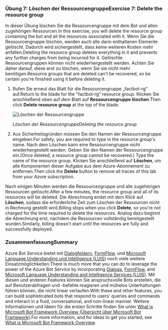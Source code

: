 ### <a name="exercise-7-delete-the-resource-group"></a><span data-ttu-id="26966-101">Übung 7: Löschen der Ressourcengruppe</span><span class="sxs-lookup"><span data-stu-id="26966-101">Exercise 7: Delete the resource group</span></span>

<span data-ttu-id="26966-102">In dieser Übung löschen Sie die Ressourcengruppe mit dem Bot und allen zugehörigen Ressourcen.</span><span class="sxs-lookup"><span data-stu-id="26966-102">In this exercise, you will delete the resource group containing the bot and all the resources associated with it.</span></span> <span data-ttu-id="26966-103">Wenn Sie die Ressourcengruppe löschen, werden auch alle darin enthaltenen Elemente gelöscht. Dadurch wird sichergestellt, dass keine weiteren Kosten mehr anfallen.</span><span class="sxs-lookup"><span data-stu-id="26966-103">Deleting the resource group deletes everything in it and prevents any further charges from being incurred for it.</span></span> <span data-ttu-id="26966-104">Gelöschte Ressourcengruppen können nicht wiederhergestellt werden. Achten Sie daher darauf, diese erst zu löschen, wenn Sie sie nicht mehr benötigen.</span><span class="sxs-lookup"><span data-stu-id="26966-104">Resource groups that are deleted can't be recovered, so be certain you're finished using it before deleting it.</span></span>

1. <span data-ttu-id="26966-105">Rufen Sie erneut das Blatt für die Ressourcengruppe „factbot-rg“ auf.</span><span class="sxs-lookup"><span data-stu-id="26966-105">Return to the blade for the "factbot-rg" resource group.</span></span> <span data-ttu-id="26966-106">Klicken Sie anschließend oben auf dem Blatt auf **Ressourcengruppe löschen**.</span><span class="sxs-lookup"><span data-stu-id="26966-106">Then click **Delete resource group** at the top of the blade.</span></span>

    ![Löschen der Ressourcengruppe](../images/delete-resource-group.png)

    <span data-ttu-id="26966-108">_Löschen der Ressourcengruppe_</span><span class="sxs-lookup"><span data-stu-id="26966-108">_Deleting the resource group_</span></span>

1. <span data-ttu-id="26966-109">Aus Sicherheitsgründen müssen Sie den Namen der Ressourcengruppe eingeben.</span><span class="sxs-lookup"><span data-stu-id="26966-109">For safety, you are required to type in the resource group's name.</span></span> <span data-ttu-id="26966-110">Nach dem Löschen kann eine Ressourcengruppe nicht wiederhergestellt werden. Geben Sie den Namen der Ressourcengruppe ein.</span><span class="sxs-lookup"><span data-stu-id="26966-110">(Once deleted, a resource group cannot be recovered.) Type the name of the resource group.</span></span> <span data-ttu-id="26966-111">Klicken Sie anschließend auf **Löschen**, um alle Komponenten dieser Aufgabe aus dem Azure-Abonnement zu entfernen.</span><span class="sxs-lookup"><span data-stu-id="26966-111">Then click the **Delete** button to remove all traces of this lab from your Azure subscription.</span></span>

<span data-ttu-id="26966-112">Nach einigen Minuten werden die Ressourcengruppe und alle zugehörigen Ressourcen gelöscht.</span><span class="sxs-lookup"><span data-stu-id="26966-112">After a few minutes, the resource group and all of its resources will be deleted.</span></span> <span data-ttu-id="26966-113">Die Abrechnung endet mit dem Klick auf **Löschen**, sodass die erforderliche Zeit zum Löschen der Ressourcen nicht in Rechnung gestellt wird.</span><span class="sxs-lookup"><span data-stu-id="26966-113">Billing stops when you click **Delete**, so you're not charged for the time required to delete the resources.</span></span> <span data-ttu-id="26966-114">Analog dazu beginnt die Abrechnung erst, nachdem die Ressourcen vollständig bereitgestellt wurden.</span><span class="sxs-lookup"><span data-stu-id="26966-114">Similarly, billing doesn't start until the resources are fully and successfully deployed.</span></span>

### <a name="summary"></a><span data-ttu-id="26966-115">Zusammenfassung</span><span class="sxs-lookup"><span data-stu-id="26966-115">Summary</span></span>

<span data-ttu-id="26966-116">Azure Bot Service bietet mit [Dialogfeldern](http://aihelpwebsite.com/Blog/EntryId/9/Introduction-To-Using-Dialogs-With-The-Microsoft-Bot-Framework), [FormFlow](https://blogs.msdn.microsoft.com/uk_faculty_connection/2016/07/14/building-a-microsoft-bot-using-microsoft-bot-framework-using-formflow/), und [Microsoft Language Understanding und Intelligence (LUIS)](https://docs.botframework.com/en-us/node/builder/guides/understanding-natural-language/) noch viele weitere Einsatzmöglichkeiten.</span><span class="sxs-lookup"><span data-stu-id="26966-116">There is much more that you can do to leverage the power of the Azure Bot Service by incorporating [Dialogs](http://aihelpwebsite.com/Blog/EntryId/9/Introduction-To-Using-Dialogs-With-The-Microsoft-Bot-Framework), [FormFlow](https://blogs.msdn.microsoft.com/uk_faculty_connection/2016/07/14/building-a-microsoft-bot-using-microsoft-bot-framework-using-formflow/), and [Microsoft Language Understanding and Intelligence Services (LUIS)](https://docs.botframework.com/en-us/node/builder/guides/understanding-natural-language/).</span></span> <span data-ttu-id="26966-117">Mit diesen und anderen Features können Sie anspruchsvolle Bots erstellen, die auf Benutzerabfragen und -befehle reagieren und mühelos Unterhaltungen führen können, die nicht linear verlaufen.</span><span class="sxs-lookup"><span data-stu-id="26966-117">With these and other features, you can build sophisticated bots that respond to users' queries and commands and interact in a fluid, conversational, and non-linear manner.</span></span> <span data-ttu-id="26966-118">Weitere Informationen und Ideen für die ersten Schritte finden Sie unter [What is Microsoft Bot Framework Overview (Übersicht über Microsoft Bot Framework)](https://blogs.msdn.microsoft.com/uk_faculty_connection/2016/04/05/what-is-microsoft-bot-framework-overview/).</span><span class="sxs-lookup"><span data-stu-id="26966-118">For more information, and for ideas to get you started, see [What is Microsoft Bot Framework Overview](https://blogs.msdn.microsoft.com/uk_faculty_connection/2016/04/05/what-is-microsoft-bot-framework-overview/).</span></span>